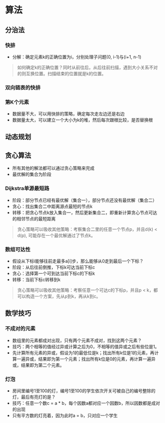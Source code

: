 # 算法

## 分治法

### 快排
- 分解：确定元素k的正确位置为i，分别处理子问题(0, i-1)与(i+1, n-1)
> 如何确定k的正确位置？同时从前往后，从后往前扫描，遇到大小关系不对的则互换位置。扫描结束的位置就是k的位置。

### 双向链表的快排

### 第K个元素
- 数据量不大，可以用快排的策略，确定每次走左边还是右边
- 数据量太大，可以建立一个大小为k的堆，然后每次跟根比较，是否替换根

## 动态规划

## 贪心算法
- 所有其他的解法都可以通过贪心策略来完成
- 最优解的集合为阶段

### Dijkstra单源最短路
- 阶段：部分节点已经有最优解（集合一），部分节点还没有最优解（集合二）
- 贪心：找出集合二中距离源点最短的节点k
- 转移：把贪心节点k放入集合一，然后更新集合二，即重新计算贪心节点可达的相邻节点的最短距离
> 贪心策略可以吸收其他策略：考察集合二里的任意一个节点p，并且d(k) < d(p), 可能存在一个最优解通过了节点k。

### 数组可达性
- 假设从下标i能够往前走最多a[i]步，那么能够从0走到最后一个下标？
- 阶段：从后往前倒推，下标k可达当前下标c
- 贪心：选择第一个可到达当前下标c的下标k
- 转移：当前下标c转移到k
> 贪心策略可以吸收其他策略：考察任意一个可达c的下标p，并且p < k，都可以构造一个方案，先从p到k，再从k到c。

## 数学技巧

### 不成对的元素
- 数组里的元素都成对出现，只有两个元素不成对，找到这两个元素？
- 技巧：两个相等的值经过异或计算之后为0，不相等的值异或之后有些位是1。
- 先计算所有元素的异或，假设为1的最低位是k；找出所有k位是1的元素，再计算一遍异或，结果即为第一个元素；找出所有k位是0的元素，再计算一遍异或，结果即为第二个元素。

### 灯泡
- 房间里编号1至100的灯，编号1至100的学生依次开关可被自己的编号整除的灯，最后有亮灯的是？
- 技巧：任意一个数c = a * b，每个因数a都对应一个因数b，所以因数都是成对的出现
- 只有平方数的灯亮着，因为此时a = b，只对应一个学生

